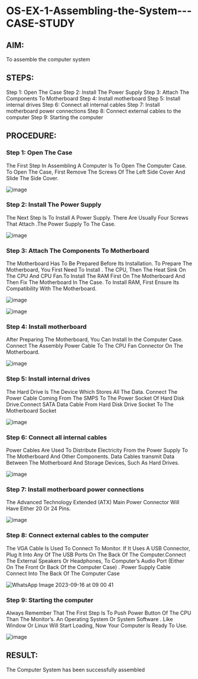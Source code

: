 # OS-EX-1-Assembling-the-System---CASE-STUDY

## AIM:

To assemble the computer system

## STEPS:

Step 1: Open The Case
Step 2: Install The Power Supply
Step 3: Attach The Components To Motherboard
Step 4: Install motherboard
Step 5: Install internal drives
Step 6: Connect all internal cables
Step 7: Install motherboard power connections
Step 8: Connect external cables to the computer 
Step 9: Starting the computer

## PROCEDURE:

### Step 1: Open The Case

The First Step In Assembling A Computer Is To Open The Computer Case. To Open The Case, First Remove The Screws Of The Left Side Cover And Slide The Side Cover.

![image](https://github.com/Jayabharathi3/OS-EX-1-Assembling-the-System---CASE-STUDY/assets/120367796/47b97012-6e7b-4dbd-9e7f-cdd330d5297a)

### Step 2: Install The Power Supply

The Next Step Is To Install A Power Supply. There Are Usually Four Screws That Attach .The Power Supply To The Case.

![image](https://github.com/Jayabharathi3/OS-EX-1-Assembling-the-System---CASE-STUDY/assets/120367796/ef77dde9-97ab-43ef-92ce-9734059a5686)

### Step 3: Attach The Components To Motherboard

The Motherboard Has To Be Prepared Before Its Installation. To Prepare The Motherboard, You First Need To Install . The CPU, Then The Heat Sink On The CPU And CPU Fan.To Install The RAM First On The Motherboard And Then Fix The Motherboard In The Case. To Install RAM, First Ensure Its Compatibility With The Motherboard.

![image](https://github.com/Jayabharathi3/OS-EX-1-Assembling-the-System---CASE-STUDY/assets/120367796/b2a7060d-c8cc-48bf-bc3e-2779b97a5aba)

![image](https://github.com/Jayabharathi3/OS-EX-1-Assembling-the-System---CASE-STUDY/assets/120367796/a32a5d8a-a148-4141-bbbf-19068f46d869)


### Step 4: Install motherboard

After Preparing The Motherboard, You Can Install In the Computer Case. Connect The Assembly Power Cable To The CPU Fan Connector On The Motherboard.

![image](https://github.com/Jayabharathi3/OS-EX-1-Assembling-the-System---CASE-STUDY/assets/120367796/b1d0b418-aa26-492a-89a5-0d7ab41847fb)


### Step 5: Install internal drives

The Hard Drive Is The Device Which Stores All The Data. Connect The Power Cable Coming From The SMPS To The Power Socket Of Hard Disk Drive.Connect SATA Data Cable From Hard Disk Drive Socket To The Motherboard Socket

![image](https://github.com/Jayabharathi3/OS-EX-1-Assembling-the-System---CASE-STUDY/assets/120367796/a7967bdc-71f9-4668-bb42-9dbb4009cbca)


### Step 6: Connect all internal cables
Power Cables Are Used To Distribute Electricity From the Power Supply To The Motherboard And Other Components. Data Cables transmit Data Between The Motherboard And Storage Devices, Such As Hard Drives.


![image](https://github.com/Jayabharathi3/OS-EX-1-Assembling-the-System---CASE-STUDY/assets/120367796/c1622325-b890-4372-9731-a0671e7a7388)


### Step 7: Install motherboard power connections

The Advanced Technology Extended (ATX) Main Power Connector Will Have Either 20 Or 24 Pins.


![image](https://github.com/Jayabharathi3/OS-EX-1-Assembling-the-System---CASE-STUDY/assets/120367796/169ffea8-56d3-496c-bd37-23de14836030)


### Step 8: Connect external cables to the computer 

The VGA Cable Is Used To Connect To Monitor. If It Uses A USB Connector, Plug It Into Any Of
The USB Ports On The Back Of The Computer.Connect The External Speakers Or Headphones, To
Computer’s Audio Port (Either On The Front Or Back Of the Computer Case) . Power Supply Cable Connect Into The Back Of The
Computer Case


![WhatsApp Image 2023-09-16 at 09 00 41](https://github.com/Jayabharathi3/OS-EX-1-Assembling-the-System---CASE-STUDY/assets/120367796/92d3d8ec-3b76-44bd-a692-9e936a7a2166)


### Step 9: Starting the computer

Always Remember That The First Step Is To Push Power Button Of The CPU Than The Monitor’s. An Operating System Or System Software . Like Window Or Linux Will Start Loading, Now Your Computer Is Ready To Use.


![image](https://github.com/Jayabharathi3/OS-EX-1-Assembling-the-System---CASE-STUDY/assets/120367796/b5130171-2094-4c49-8ca7-be4bc6189740)


## RESULT:

The Computer System has been successfully assembled
